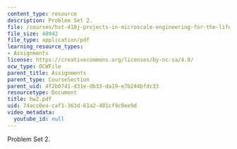 ```yaml
---
content_type: resource
description: Problem Set 2.
file: /courses/hst-410j-projects-in-microscale-engineering-for-the-life-sciences-spring-2007/74acc0eacaf1363d61a2481cf9c8ee9d_hw2.pdf
file_size: 48942
file_type: application/pdf
learning_resource_types:
- Assignments
license: https://creativecommons.org/licenses/by-nc-sa/4.0/
ocw_type: OCWFile
parent_title: Assignments
parent_type: CourseSection
parent_uid: 4f2b0741-d31e-db33-da19-e7b244bfdc33
resourcetype: Document
title: hw2.pdf
uid: 74acc0ea-caf1-363d-61a2-481cf9c8ee9d
video_metadata:
  youtube_id: null
---
```

Problem Set 2.